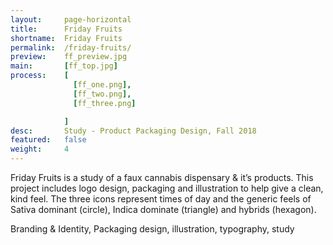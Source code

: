 ```yaml
---
layout:     page-horizontal
title:      Friday Fruits
shortname:  Friday Fruits
permalink:  /friday-fruits/
preview:    ff_preview.jpg
main:       [ff_top.jpg]
process:    [
              [ff_one.png],
              [ff_two.png],
              [ff_three.png]

            ]
desc:       Study - Product Packaging Design, Fall 2018
featured:   false
weight:     4
---
```


Friday Fruits is a study of a faux cannabis dispensary & it’s products. This project includes logo design, packaging and illustration to help give a clean, kind feel. The three icons represent times of day and the generic feels of Sativa dominant (circle), Indica dominate (triangle) and hybrids (hexagon).

Branding & Identity, Packaging design, illustration, typography, study
